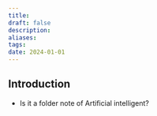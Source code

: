```yaml
---
title:
draft: false
description:
aliases:
tags: 
date: 2024-01-01
---
```

## Introduction
- Is it a folder note of Artificial intelligent?
